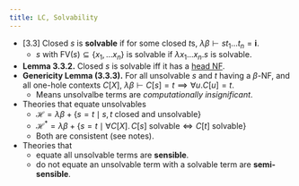 ```yaml
---
title: LC, Solvability
---
```


* [3.3] Closed $s$ is **solvable** if for some closed $t$s,
  $\lambda\beta \vdash st_1\ldots t_n = \mathbf i$.
	* $s$ with $\mathrm{FV}(s) \subseteq \{x_1, \ldots x_n\}$ is solvable if
	  $\lambda x_1\ldots x_n.s$ is solvable.
* **Lemma 3.3.2.** Closed $s$ is solvable iff it has a
  [head NF](redstrats.html#reduction-strategies).
* **Genericity Lemma (3.3.3).** For all unsolvable $s$ and $t$ having a
  $\beta$-NF, and all one-hole contexts $C[X]$,
  $\lambda\beta \vdash C[s] = t \implies \forall u. C[u] = t$.
	* Means unsolvalbe terms are *computationally insignificant*.
* Theories that equate unsolvables
	* $\mathcal H = \lambda\beta + \{ s = t \mid s,t \text{ closed and
	  unsolvable} \}$
	* $\mathcal H^* = \lambda\beta + \{ s = t \mid \forall C[X].\, C[s]
	  \text{ solvable} \iff C[t] \text{ solvable} \}$
	* Both are consistent (see notes).
* Theories that
	* equate all unsolvable terms are **sensible**.
	* do not equate an unsolvable term with a solvable term are
	  **semi-sensible**.
